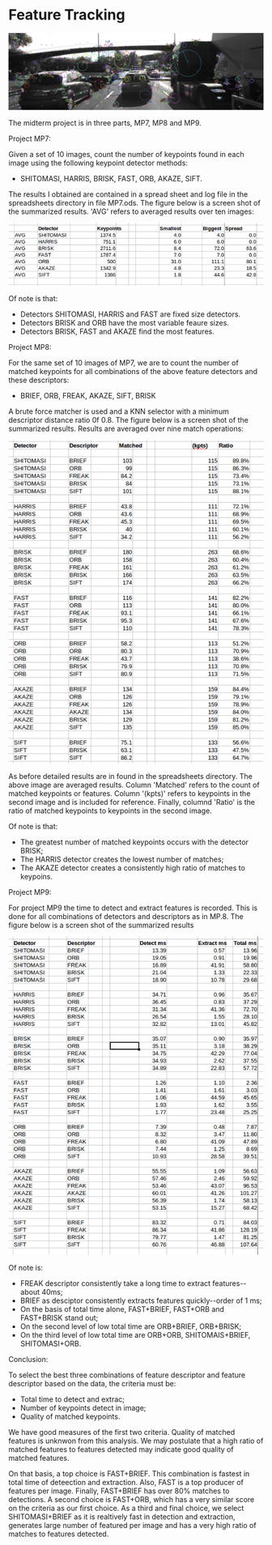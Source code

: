 # Feature Tracking

<img src="images/keypoints.png" />

The midterm project is in three parts, MP7, MP8 and MP9.

Project MP7:

Given a set of 10 images, count the number of keypoints found in each image using the following keypoint detector methods:
* SHITOMASI, HARRIS, BRISK, FAST, ORB, AKAZE, SIFT.

The results I obtained are contained in a spread sheet and log file in the spreadsheets directory in file MP7.ods.
The figure below is a screen shot of the summarized results. 'AVG' refers to averaged results over ten images:

<img src="images/MP7.png" />

Of note is that:

* Detectors SHITOMASI, HARRIS and FAST are fixed size detectors.
* Detectors BRISK and ORB have the most variable feaure sizes.
* Detectors BRISK, FAST and AKAZE find the most features.


Project MP8:

For the same set of 10 images of MP7, we are to count the number of matched keypoints for all combinations of the above feature detectors and these descriptors:

* BRIEF, ORB, FREAK, AKAZE, SIFT, BRISK

A brute force matcher is used and a KNN selector with a minimum descriptor distance ratio 0f 0.8.
The figure below is a screen shot of the summarized results. Results are averaged over nine match operations:

<img src="images/MP8.png" />

As before detailed results are in found in the spreadsheets directory. The above image are averaged results. Column 'Matched' refers to the count of matched keypoints or features. Column '(kpts)' refers to keypoints in the second image and is included for reference. Finally, columnd 'Ratio' is the ratio of matched keypoints to keypoints in the second image.

Of note is that:

* The greatest number of matched keypoints occurs with the detector BRISK;
* The HARRIS detector creates the lowest number of matches;
* The AKAZE detector creates a consistently high ratio of matches to keypoins.


Project MP9:

For project MP9 the time to detect and extract features is recorded. This is done for all combinations of detectors and descriptors as in MP.8. The figure below is a screen shot of the summarized results

<img src="images/MP9.png" />

Of note is:

* FREAK descriptor consistently take a long time to extract features--about 40ms;
* BRIEF as desciptor consistently extracts features quickly--order of 1 ms;
* On the basis of total time alone, FAST+BRIEF, FAST+ORB and FAST+BRISK stand out;
* On the second level of low total time are ORB+BRIEF, ORB+BRISK;
* On the third level of low total time are ORB+ORB, SHITOMAIS+BRIEF, SHITOMASI+ORB.


Conclusion:

To select the best three combinations of feature descriptor and feature descriptor based on the data, the criteria must be:

* Total time to detect and extrac;
* Number of keypoints detect in image;
* Quality of matched keypoints.

We have good measures of the first two criteria. Quality of matched features is unknwon from this analysis. We may postulate that a high ratio of matched features to features detected may indicate good quality of matched features.

On that basis, a top choice is FAST+BRIEF. This combination is fastest in total time of deteection and extraction. Also, FAST is a top producer of features per image. Finally, FAST+BRIEF has over 80% matches to detections. A second choice is FAST+ORB, which has a very similar score on the criteria as our first choice. As a third and final choice, we select SHITOMASI+BRIEF as it is realtively fast in detection and extraction, generates large number of featured per image and has a very high ratio of matches to features detected.

